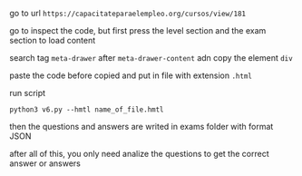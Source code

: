 go to url `https://capacitateparaelempleo.org/cursos/view/181`

go to inspect the code, but first press the level section and the exam section to load content

search tag `meta-drawer` after `meta-drawer-content` adn copy the element `div`

paste the code before copied and put in file with extension `.html`

run script
```
python3 v6.py --hmtl name_of_file.hmtl
```

then the questions and answers are writed in exams folder with format JSON

after all of this, you only need analize the questions to get the correct answer or answers
